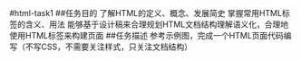 #html-task1
##任务目的
    了解HTML的定义、概念、发展简史
    掌握常用HTML标签的含义、用法
    能够基于设计稿来合理规划HTML文档结构理解语义化，合理地使用HTML标签来构建页面
##任务描述
    参考示例图，完成一个HTML页面代码编写（不写CSS，不需要关注样式，只关注文档结构）
